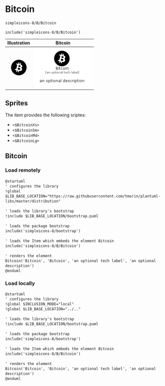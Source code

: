 # Bitcoin


```text
simpleicons-8/B/Bitcoin
```

```text
include('simpleicons-8/B/Bitcoin')
```



| Illustration | Bitcoin |
| :---: | :---: |
| ![illustration for Illustration](../../simpleicons-8/B/Bitcoin.png) | ![illustration for Bitcoin](../../simpleicons-8/B/Bitcoin.Local.png) |



## Sprites
The item provides the following sriptes:

- `<$BitcoinXs>`
- `<$BitcoinSm>`
- `<$BitcoinMd>`
- `<$BitcoinLg>`





## Bitcoin

### Load remotely
```plantuml
@startuml
' configures the library
!global $LIB_BASE_LOCATION="https://raw.githubusercontent.com/tmorin/plantuml-libs/master/distribution"

' loads the library's bootstrap
!include $LIB_BASE_LOCATION/bootstrap.puml

' loads the package bootstrap
include('simpleicons-8/bootstrap')

' loads the Item which embeds the element Bitcoin
include('simpleicons-8/B/Bitcoin')

' renders the element
Bitcoin('Bitcoin', 'Bitcoin', 'an optional tech label', 'an optional description')
@enduml
```

### Load locally
```plantuml
@startuml
' configures the library
!global $INCLUSION_MODE="local"
!global $LIB_BASE_LOCATION="../.."

' loads the library's bootstrap
!include $LIB_BASE_LOCATION/bootstrap.puml

' loads the package bootstrap
include('simpleicons-8/bootstrap')

' loads the Item which embeds the element Bitcoin
include('simpleicons-8/B/Bitcoin')

' renders the element
Bitcoin('Bitcoin', 'Bitcoin', 'an optional tech label', 'an optional description')
@enduml
```

